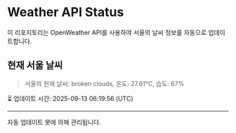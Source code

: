
# Weather API Status

이 리포지토리는 OpenWeather API를 사용하여 서울의 날씨 정보를 자동으로 업데이트합니다.

## 현재 서울 날씨
> 서울의 현재 날씨: broken clouds, 온도: 27.61°C, 습도: 67%

⏳ 업데이트 시간: 2025-09-13 06:19:56 (UTC)

---
자동 업데이트 봇에 의해 관리됩니다.

